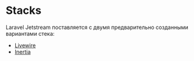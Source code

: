 # Stacks

Laravel Jetstream поставляется с двумя предварительно созданными вариантами стека:

- [Livewire](/1.x/stacks/livewire.html)
- [Inertia](/1.x/stacks/inertia.html)
